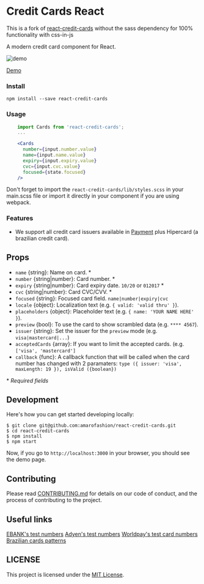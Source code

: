 Credit Cards React
===

This is a fork of [react-credit-cards](https://github.com/amarofashion/react-credit-cards) without the sass dependency for 100% functionality with css-in-js

A modern credit card component for React.

![demo](https://raw.githubusercontent.com/amarofashion/react-credit-cards/master/docs/media/rccs.gif)

[Demo](https://amarofashion.github.io/react-credit-cards/)

### Install
```
npm install --save react-credit-cards
```

### Usage

```jsx
    import Cards from 'react-credit-cards';
    ...

    <Cards
      number={input.number.value}
      name={input.name.value}
      expiry={input.expiry.value}
      cvc={input.cvc.value}
      focused={state.focused}
    />
```

Don't forget to import the `react-credit-cards/lib/styles.scss` in your main.scss file or import it directly in your component if you are using webpack.

### Features

- We support all credit card issuers available in [Payment](https://github.com/jessepollak/payment) plus Hipercard (a brazilian credit card).

## Props

- `name` {string}: Name on card. *
- `number` {string|number}: Card number. *
- `expiry` {string|number}: Card expiry date. `10/20` or `012017` *
- `cvc` {string|number}: Card CVC/CVV. *
- `focused` {string}: Focused card field. `name|number|expiry|cvc`
- `locale` {object}: Localization text (e.g. `{ valid: 'valid thru' }`).
- `placeholders` {object}: Placeholder text (e.g. `{ name: 'YOUR NAME HERE' }`).
- `preview` {bool}: To use the card to show scrambled data (e.g. `**** 4567`).
- `issuer` {string}: Set the issuer for the `preview` mode (e.g. `visa|mastercard|...`)
- `acceptedCards` {array}: If you want to limit the accepted cards. (e.g. `['visa', 'mastercard']`
- `callback` {func}: A callback function that will be called when the card number has changed with 2 paramaters: `type ({ issuer: 'visa', maxLength: 19 }), isValid ({boolean})`

\* *Required fields*


## Development

Here's how you can get started developing locally:

    $ git clone git@github.com:amarofashion/react-credit-cards.git
    $ cd react-credit-cards
    $ npm install
    $ npm start

Now, if you go to `http://localhost:3000` in your browser, you should see the demo page.

## Contributing

Please read [CONTRIBUTING.md](CONTRIBUTING.md) for details on our code of conduct, and the process of contributing to the project.

## Useful links
[EBANK's test numbers](https://www.ebanx.com/business/en/developers/integrations/testing/credit-card-test-numbers)
[Adyen's test numbers](https://gist.github.com/j3j5/8b3e48ccad746b90a54a)
[Worldpay's test card numbers](https://support.worldpay.com/support/kb/bg/testandgolive/tgl5103.html)
[Brazilian cards patterns](https://github.com/erikhenrique/bin-cc/blob/master/README.md)

## LICENSE

This project is licensed under the [MIT License](LICENSE.md).
